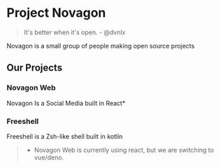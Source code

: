 # Project Novagon
> It's better when it's open. - @dvnlx

Novagon is a small group of people making open source projects

## Our Projects
### Novagon Web 
Novagon Is a Social Media built in React*
### Freeshell 
Freeshell is a Zsh-like shell built in kotlin

> * Novagon Web is currently using react, but we are switching to vue/deno.
